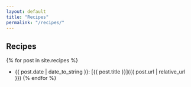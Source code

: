 ```yaml
---
layout: default
title: "Recipes"
permalink: "/recipes/"
---
```


## Recipes

{% for post in site.recipes %}
- {{ post.date | date_to_string }}: [{{ post.title }}]({{ post.url | relative_url }})
{% endfor %}